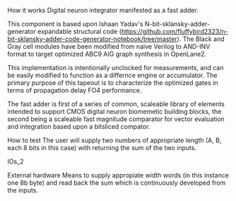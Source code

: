 <!---

This file is used to generate your project datasheet. Please fill in the information below and delete any unused
sections.

You can also include images in this folder and reference them in the markdown. Each image must be less than
512 kb in size, and the combined size of all images must be less than 1 MB.
-->
How it works
Digital neuron integrator manifested as a fast adder.

This component is based upon Ishaan Yadav's N-bit-sklansky-adder-generator expandable structural code (https://github.com/fluffybird2323/n-bit-sklansky-adder-code-generator-notebook/tree/master). The Black and Gray cell modules have been modified from naive Verilog to AND-INV format to target optimized ABC9 AIG graph synthesis in OpenLane2.

This implementation is intentionally unclocked for measurements, and can be easily modified to function as a differnce engine or accumulator. The primary purpose of this tapeout is to characterize the optimized gates in terms of propagation delay FO4 performance.

The fast adder is first of a series of common, scaleable library of elements intended to support CMOS digital neuron biomemetic building blocks, the second being a scaleable fast magnitude comparator for vector evaluation and integration based upon a bitsliced compator.

How to test
The user will supply two numbers of appropriate length (A, B, each 8 bits in this case) with returning the sum of the two inputs.

IOs_2

External hardware
Means to supply appropiate width words (in this instance one 8b byte) and read back the sum which is continuously developed from the inputs.
